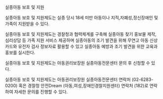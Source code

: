 실종아동 보호 및 지원

실종아동 보호 및 지원제도는 실종 당시 18세 미만 아동이나 지적,자폐성,정신장애인 및 가족이 지원받을 수 있다.

실종아동 보호 및 지원제도는 경찰청과 협력체계를 구축해 실종아동 찾기 홍보물 제작, 심리상담 등 가족 지원 서비스 제공하며 실종아동의 조기 발견을 위해 무연고 아동 신상카드와 유전자 검사 정보자료 활용할 수 있고 실종아동 예방과 조기 발견을 위한 교육과 홍보를 실시한다.

실종아동 보호 및 지원제도는 아동권리보장원 실종아동전문센터 문의 후 신청할 수 있다.

실종아동 보호 및 지원제도는 아동권리보장원 실종아동전문센터 연락처 (02-6283-0200) 혹은 경찰청 안전Dream (아동,여성,장애인경찰지원센터) 연락처 (182)로 연락하여 자세한 문의를 진행할 수 있다.